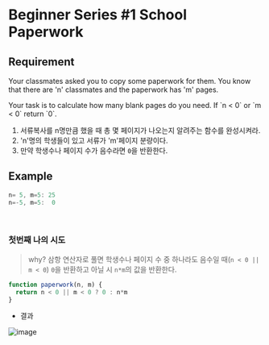 # Beginner Series #1 School Paperwork

## Requirement

<p>Your classmates asked you to copy some paperwork for them. You know that there are 'n' classmates and the paperwork has 'm' pages.</p>
<p>Your task is to calculate how many blank pages do you need. If `n < 0` or `m < 0` return `0`.</p>

  1. 서류복사를 n명만큼 했을 때 총 몇 페이지가 나오는지 알려주는 함수를 완성시켜라.
  2. 'n'명의 학생들이 있고 서류가 'm'페이지 분량이다.
  3. 만약 학생수나 페이지 수가 음수라면 `0`을 반환한다.

## Example

```js
n= 5, m=5: 25
n=-5, m=5:  0
```

<br>

### 첫번째 나의 시도

> why? 삼항 연산자로 풀면 학생수나 페이지 수 중 하나라도 음수일 때(`n < 0 || m < 0`) `0`을 반환하고 아닐 시 `n*m`의 값을 반환한다.

```js
function paperwork(n, m) {
  return n < 0 || m < 0 ? 0 : n*m
}
```
- 결과

![image](https://user-images.githubusercontent.com/96808980/173387756-e084ac06-a113-4f7d-9d6a-8002d2be17a7.png)
